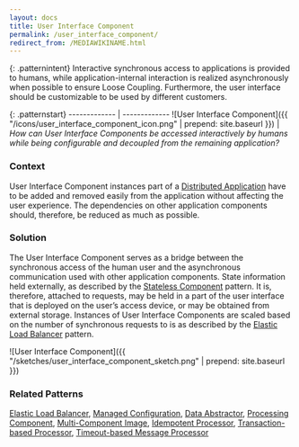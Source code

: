 ```yaml
---
layout: docs
title: User Interface Component
permalink: /user_interface_component/
redirect_from: /MEDIAWIKINAME.html
---
```


{: .patternintent}
Interactive synchronous access to applications is provided to humans, while application-internal interaction is realized asynchronously when possible to ensure Loose Coupling. Furthermore, the user interface should be customizable to be used by different customers.

{: .patternstart}
------------- | -------------
![User Interface Component]({{ "/icons/user_interface_component_icon.png" | prepend: site.baseurl }})  | *How can User Interface Components be accessed interactively by humans while being configurable and decoupled from the remaining application?*

### Context
User Interface Component instances part of a [Distributed Application](/distributed_application/) have to be added and removed easily from the application without affecting the user experience. The dependencies on other application components should, therefore, be reduced as much as possible.

### Solution
The User Interface Component serves as a bridge between the synchronous access of the human user and the asynchronous communication used with other application components. State information held externally, as described by the [Stateless Component](/stateless_component/) pattern. It is, therefore, attached to requests, may be held in a part of the user interface that is deployed on the user’s access device, or may be obtained from external storage. Instances of User Interface Components are scaled based on the number of synchronous requests to is as described by the [Elastic Load Balancer](/elastic_load_balancer/) pattern.
 
![User Interface Component]({{ "/sketches/user_interface_component_sketch.png" | prepend: site.baseurl }})

### Related Patterns
[Elastic Load Balancer](/elastic_load_balancer/), [Managed Configuration](/managed_configuration/), [Data Abstractor](/data_abstractor/), [Processing Component](/processing_component/), [Multi-Component Image](/multi_component_image/), [Idempotent Processor](/idempotent_processor/), [Transaction-based Processor](/transaction_based_processor/), [Timeout-based Message Processor](/timeout_based_message_processor/)